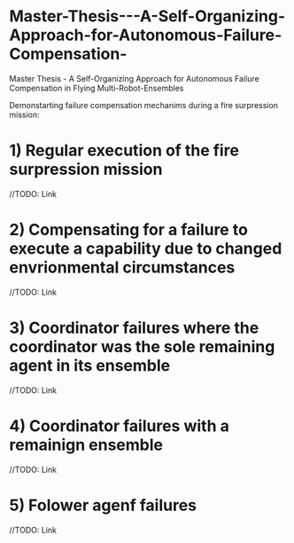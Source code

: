 # Master-Thesis---A-Self-Organizing-Approach-for-Autonomous-Failure-Compensation-
Master Thesis - A Self-Organizing Approach for Autonomous Failure Compensation in Flying Multi-Robot-Ensembles

Demonstarting failure compensation mechanims during a fire surpression mission:

# 1) Regular execution of the fire surpression mission
//TODO: Link
# 2) Compensating for a failure to execute a capability due to changed envrionmental circumstances
//TODO: Link
# 3) Coordinator failures where the coordinator was the sole remaining agent in its ensemble
//TODO: Link
# 4) Coordinator failures with a remainign ensemble
//TODO: Link
# 5) Folower agenf failures
//TODO: Link
